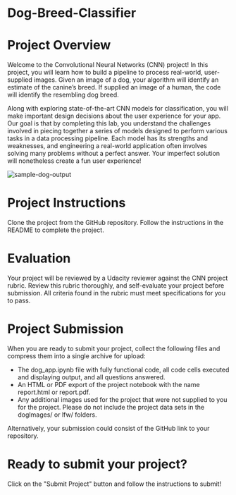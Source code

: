 # Dog-Breed-Classifier

# Project Overview
Welcome to the Convolutional Neural Networks (CNN) project! In this project, you will learn how to build a pipeline to process real-world, user-supplied images. Given an image of a dog, your algorithm will identify an estimate of the canine’s breed. If supplied an image of a human, the code will identify the resembling dog breed.

Along with exploring state-of-the-art CNN models for classification, you will make important design decisions about the user experience for your app. Our goal is that by completing this lab, you understand the challenges involved in piecing together a series of models designed to perform various tasks in a data processing pipeline. Each model has its strengths and weaknesses, and engineering a real-world application often involves solving many problems without a perfect answer. Your imperfect solution will nonetheless create a fun user experience!

![sample-dog-output](https://user-images.githubusercontent.com/13796910/70858434-c6bfb880-1ec7-11ea-8cd7-d60baaa4db55.png)


# Project Instructions
Clone the project from the GitHub repository. Follow the instructions in the README to complete the project.

# Evaluation
Your project will be reviewed by a Udacity reviewer against the CNN project rubric. Review this rubric thoroughly, and self-evaluate your project before submission. All criteria found in the rubric must meet specifications for you to pass.

# Project Submission
When you are ready to submit your project, collect the following files and compress them into a single archive for upload:
* The dog_app.ipynb file with fully functional code, all code cells executed and displaying output, and all questions answered.
* An HTML or PDF export of the project notebook with the name report.html or report.pdf.
* Any additional images used for the project that were not supplied to you for the project. Please do not include the project data sets in the dogImages/ or lfw/ folders.

Alternatively, your submission could consist of the GitHub link to your repository.

# Ready to submit your project?
Click on the "Submit Project" button and follow the instructions to submit!
